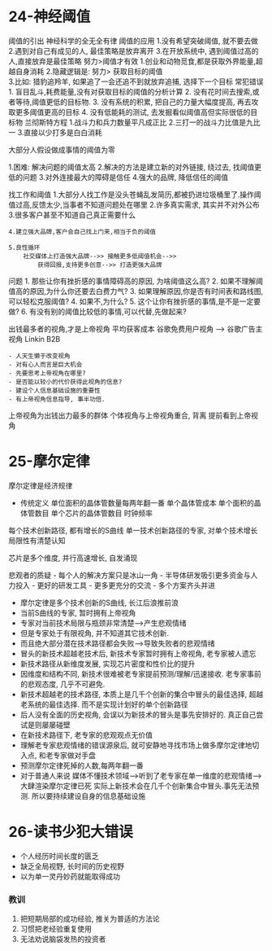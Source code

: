 # 24-神经阈值
阈值的引出
	神经科学的全无全有律
阈值的应用
	1.没有希望突破阈值, 就不要去做
	2.遇到对自己有成见的人, 最佳策略是放弃离开
	3.在开放系统中, 遇到阈值过高的人,直接放弃是最佳策略
努力>阈值才有效
	1.创业和动物觅食,都是获取外界能量,超越自身消耗
	2.隐藏逻辑是: 努力> 获取目标的阈值	
	3.比如: 猎豹追羚羊, 如果追了一会还追不到就放弃追捕, 选择下一个目标
常犯错误
	1. 盲目乱斗,耗费能量,没有对获取目标的阈值的分析计算
	2. 没有花时间去搜索,或者等待,阈值更低的目标物.
	3. 没有系统的积累, 把自己的力量大幅度提高, 再去攻取更多阈值更高的目标
	4. 没有低能耗的测试, 去发掘看似阈值高但实际很低的目标物
兰彻斯特方程
	1.战斗力和兵力数量平凡成正比
	2.三打一的战斗力比值是九比一
	3.直接以少打多是白白消耗

大部分人假设做成事情的阈值为零

1.困难: 解决问题的阈值太高
2.解决的方法是建立新的对外链接, 绕过去, 找阈值更低的问题
3.对外连接最大的障碍是信任
4.强大的品牌, 降低信任的阈值

找工作和阈值
	1.大部分人找工作是没头苍蝇乱发简历,都被扔进垃圾桶里了.操作阈值过高,反馈太少,当事者不知道问题处在哪里
	2.许多真实需求, 其实并不对外公布
	3.很多客户甚至不知道自己真正需要什么

	4.建立强大品牌,客户会自己找上门来,相当于负的阈值

	5.良性循环
		社交媒体上打造强大品牌-->> 接触更多低阈值机会-->> 
			获得回报,支持更多创意-->> 打造更强大品牌
		
问题
	1. 那些让你有挫折感的事情障碍高的原因, 为啥阈值这么高?
	2. 如果不理解阈值高的原因,为什么你还要去白费力气?
	3. 如果理解原因,你是否有时间表和路线图,可以轻松克服阈值?
	4. 如果不,为什么?
	5. 这个让你有挫折感的事情,是不是一定要做?
	6. 有没有别的阈值比较低的事情,可以代替,先做起来?



出钱最多者的视角,才是上帝视角
	平均获客成本
	谷歌免费用户视角 --> 谷歌广告主视角
	Linkin B2B

	- 人天生懒于改变视角
	- 对有心人而言是巨大机会
	- 先要思考上帝视角在哪里?
	- 是否能以较小的代价获得此视角的信息?
	- 建设个人信息基础设施的重要性
	- 有上帝视角信息指导, 事半功倍.

上帝视角为出钱出力最多的群体
个体视角与上帝视角重合, 背离
提前看到上帝视角


# 25-摩尔定律
摩尔定律是经济规律
* 传统定义
	单位面积的晶体管数量每两年翻一番
	单个晶体管成本
	单个面积的晶体管数目
	单个芯片的晶体管数目
	时钟频率

每个技术创新路径, 都有增长的S曲线
单一技术创新路径的专家, 对单个技术增长局限性有清楚认知

芯片是多个维度, 并行高速增长, 自发涌现 

悲观者的质疑
	- 每个人的解决方案只是冰山一角
	- 半导体研发吸引更多资金与人力投入
	- 更好的研发工具
	- 更多更充分的交流
	- 多个方案齐头并进


* 摩尔定律是多个技术创新的S曲线, 长江后浪推前浪
* 当前S曲线的专家, 暂时拥有上帝视角
* 专家对当前技术局限与瓶颈非常清楚-->产生悲观情绪
* 但是专家处于有限视角, 并不知道其它技术创新.
* 而且绝大部分潜在技术路径都会失败-->导致失败者的悲观情绪
* 冒头的新技术超越老技术后, 新技术专家暂时拥有上帝视角, 老专家被人遗忘
* 新技术路径从新维度发展, 实现芯片密度和性价比的提升
* 因维度和结构不同, 新技术很难被老专家提前预测/理解/迅速接收. 老专家事前的悲观态度, 几乎不可避免.
* 新技术超越老的技术路径, 本质上是几千个创新的集合中冒头的最佳选择, 超越老系统的最佳选择. 而不是实现计划好的单个创新路径
* 后人没有全面的历史视角, 会误以为新技术的冒头是事先安排好的. 真正自己尝试是则屡屡碰壁
* 在新技术路径下, 老专家的悲观观点无价值
* 理解老专家悲观情绪的错误源泉后, 就可安静地寻找市场上做多摩尔定律地切入点, 和老专家做对手盘
* 预测摩尔定律死掉的人数,每两年翻一番
* 对于普通人来说
媒体不懂技术领域-->听到了老专家在单一维度的悲观情绪-->大肆渲染摩尔定律已死
实际上新技术会在几千个创新集合中冒头.事先无法预测.
所以要持续建设自身的信息基础设施


# 26-读书少犯大错误

* 个人经历时间长度的匮乏
* 缺乏全局视野, 长时间的历史视野
* 以为单一灵丹妙药就能取得成功
### 教训
1. 把短期局部的成功经验, 推关为普适的方法论
2. 习惯把老经验重复使用
3. 无法劝说脑袋发热的投资者